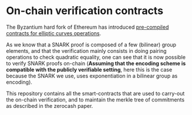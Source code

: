 # On-chain verification contracts

The Byzantium hard fork of Ethereum has introduced [pre-compiled contracts for elliptic curves operations](https://github.com/ethereum/go-ethereum/blob/master/core/vm/contracts.go#L56-L59).

As we know that a SNARK proof is composed of a few (bilinear) group elements, and that the verification mainly consists
in doing pairing operations to check quadratic equality, one can see that it is now possible to verify SNARK proofs on-chain
(**Assuming that the encoding scheme is compatible with the publicly verifiable setting**, here this is the case because
the SNARK we use, uses exponentiation in a bilinear group as encoding).

This repository contains all the smart-contracts that are used to carry-out the on-chain verification, and to maintain the
merkle tree of commitments as described in the zerocash paper.

